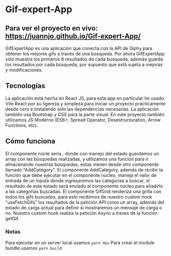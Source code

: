 # Gif-expert-App
## Para ver el proyecto en vivo: https://juannjo.github.io/Gif-expert-App/

GifExpertApp es una aplicación que conecta con la API de Giphy para obtener los mejores gifs a través de una búsqueda.
Por ahora GifExpertApp sólo muestra los primeros 6 resultados de cada búsqueda, además guarda los resultados por cada búsqueda, por supuesto que está sujeta a mejoras y modificaciones.

## Tecnologías
La aplicación está hecha en React JS, para esta app en particular he usado Vite React por su ligereza y simpleza para iniciar un proyecto prácticamente desde cero e instalando sólo las dependencias necesarias.
La aplicación también usa Bootstrap y CSS para la parte visual.
En este proyecto también utilizamos JS Moderno (ES6+, Spread Operator, Desestructuration, Arrow Functions, etc).

## Cómo funciona
El componente núcle sería <GifExpertApp/>, donde con manejo del estado guardamos un array con las búsquedas realizadas, y utilizamos una función para ir almacenando nuestras búsquedas, estas vienen desde otro componente llamado "AddCategory".
El componente AddCategory, además de recibir la función que debe ejecutar en el componente núcleo, maneja el valor de entrada de un inputa donde ingresaremos las categorías a buscar, el resultado de este estado será envíado al componente núcleo para añadirlo a las categorías buscadas.
El componente GifGrid renderiza una grilla con todos los gifs buscados, para esto recibimos de nuestro custom hook "useFetchGifs" los resultados de la petición API como un array, además del estado de carga actual para definir si mostraremos un mensaje de carga o no.
Nuestro custom hook realiza la petición Async a traves de la función getGif.

### Notas
Para ejecutar en un server local usamos `yarn dev`
Para crear el module bundle usamos `yarn build`
